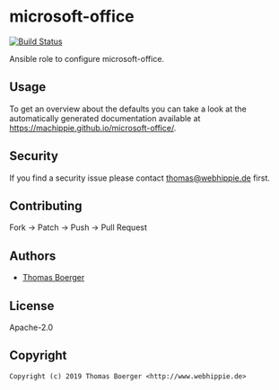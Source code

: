 # microsoft-office

[![Build Status](https://cloud.drone.io/api/badges/machippie/microsoft-office/status.svg)](https://cloud.drone.io/machippie/microsoft-office)

Ansible role to configure microsoft-office.

## Usage

To get an overview about the defaults you can take a look at the automatically generated documentation available at https://machippie.github.io/microsoft-office/.

## Security

If you find a security issue please contact thomas@webhippie.de first.


## Contributing

Fork -> Patch -> Push -> Pull Request


## Authors

* [Thomas Boerger](https://github.com/tboerger)


## License

Apache-2.0


## Copyright

```
Copyright (c) 2019 Thomas Boerger <http://www.webhippie.de>
```
